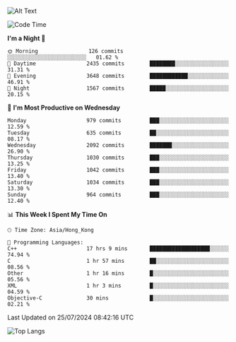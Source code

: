 ![Alt Text](https://media.tenor.com/3Gehha8RO-sAAAAC/goose-dance.gif)

<!--START_SECTION:waka-->
![Code Time](http://img.shields.io/badge/Code%20Time-271%20hrs%205%20mins-blue)

**I'm a Night 🦉** 

```text
🌞 Morning                126 commits         ░░░░░░░░░░░░░░░░░░░░░░░░░   01.62 % 
🌆 Daytime                2435 commits        ████████░░░░░░░░░░░░░░░░░   31.31 % 
🌃 Evening                3648 commits        ████████████░░░░░░░░░░░░░   46.91 % 
🌙 Night                  1567 commits        █████░░░░░░░░░░░░░░░░░░░░   20.15 % 
```
📅 **I'm Most Productive on Wednesday** 

```text
Monday                   979 commits         ███░░░░░░░░░░░░░░░░░░░░░░   12.59 % 
Tuesday                  635 commits         ██░░░░░░░░░░░░░░░░░░░░░░░   08.17 % 
Wednesday                2092 commits        ███████░░░░░░░░░░░░░░░░░░   26.90 % 
Thursday                 1030 commits        ███░░░░░░░░░░░░░░░░░░░░░░   13.25 % 
Friday                   1042 commits        ███░░░░░░░░░░░░░░░░░░░░░░   13.40 % 
Saturday                 1034 commits        ███░░░░░░░░░░░░░░░░░░░░░░   13.30 % 
Sunday                   964 commits         ███░░░░░░░░░░░░░░░░░░░░░░   12.40 % 
```


📊 **This Week I Spent My Time On** 

```text
🕑︎ Time Zone: Asia/Hong_Kong

💬 Programming Languages: 
C++                      17 hrs 9 mins       ███████████████████░░░░░░   74.94 % 
C                        1 hr 57 mins        ██░░░░░░░░░░░░░░░░░░░░░░░   08.56 % 
Other                    1 hr 16 mins        █░░░░░░░░░░░░░░░░░░░░░░░░   05.56 % 
XML                      1 hr 3 mins         █░░░░░░░░░░░░░░░░░░░░░░░░   04.59 % 
Objective-C              30 mins             █░░░░░░░░░░░░░░░░░░░░░░░░   02.21 % 
```


 Last Updated on 25/07/2024 08:42:16 UTC
<!--END_SECTION:waka-->

![Top Langs](https://github-readme-stats-rose-phi.vercel.app/api/top-langs/?username=jxncted\&layout=compact&hide=c,assembly,jupyter%20notebook)
